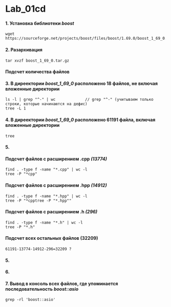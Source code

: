 # Lab_01cd
#### 1. Установка библиотеки  *boost*
    wget https://sourceforge.net/projects/boost/files/boost/1.69.0/boost_1_69_0.tar.gz
#### 2. Разархивация
    tar xvzf boost_1_69_0.tar.gz
####  Подсчет количества файлов
    
#### 3. В диреектории *boost_1_69_0* расположено 18 файлов, не включая вложенные директории
    ls -l | grep "^-" | wc             // grep "^-" (учитываем только строки, которые начинаются на дефис)
    tree -L 1

#### 4. В диреектории *boost_1_69_0* расположено 61191 файла, включая вложенные директории
    tree
#### 5.
#### Подсчет файлов с расширением .cpp *(13774)*
    find . -type f -name "*.cpp" | wc -l
    tree -P "*cpp"
#### Подсчет файлов с расширением .hpp *(14912)*
    find . -type f -name "*.hpp" | wc -l
    tree -P "*cpptree -P "*.hpp""
#### Подсчет файлов с расширением .h *(296)*
    find . -type f -name "*.h" | wc -l
    tree -P "*.h"
#### Подсчет всех остальных файлов (32209)
    61191-13774-14912-296=32209 ?
#### 5.
#### 6.
#### 7. Вывод в консоль всех файлов, где упоминается последовательность *boost::asio*
    grep -rl 'boost::asio'

